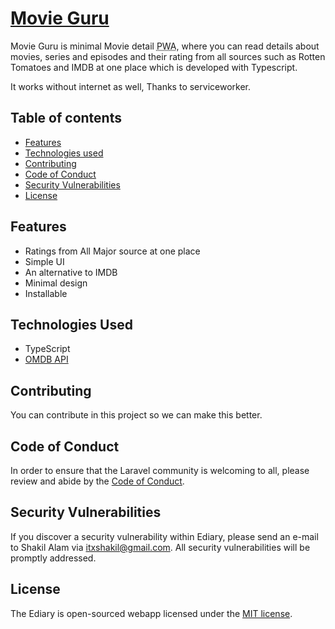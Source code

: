 # [Movie Guru](https://shakiltech.som/movie-guru/)

Movie Guru is minimal Movie detail <abbr title="Progressive Web Application">PWA</abbr>, where you can read details about movies, series and episodes and their rating from all sources such as Rotten Tomatoes and IMDB at one place which is developed with Typescript.

It works without internet as well, Thanks to serviceworker.

## Table of contents
* [Features](#features)
* [Technologies used](#technologies-used)
* [Contributing](#contributing)
* [Code of Conduct](#code-of-conduct)
* [Security Vulnerabilities](#security-vulnerabilities)
* [License](#license)

## Features
- Ratings from All Major source at one place
- Simple UI
- An alternative to IMDB
- Minimal design
- Installable

## Technologies Used

- TypeScript
- [OMDB API](https://www.omdbapi.com)

## Contributing

You can contribute in this project so we can make this better.

## Code of Conduct

In order to ensure that the Laravel community is welcoming to all, please review and abide by the [Code of Conduct](https://laravel.com/docs/contributions#code-of-conduct).

## Security Vulnerabilities

If you discover a security vulnerability within Ediary, please send an e-mail to Shakil Alam via [itxshakil@gmail.com](mailto:itxshakil@gmail.com). All security vulnerabilities will be promptly addressed.

## License

The Ediary is open-sourced webapp licensed under the [MIT license](https://opensource.org/licenses/MIT).
